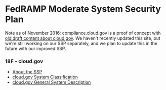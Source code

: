 # FedRAMP Moderate System Security Plan

Note as of November 2016: compliance.cloud.gov is a proof of concept with [old draft content about cloud.gov](https://github.com/18F/cg-compliance#whats-in-this-repository). We haven't recently updated this site, but we're still working on our SSP separately, and we plan to update this in the future with our improved SSP.

### 18F - cloud.gov

* [About the SSP](system_documentation/about-the-ssp.md)
* [cloud.gov System Classification](system_documentation/system-data.md)
* [cloud.gov General System Description](system_documentation/system-description.md)
